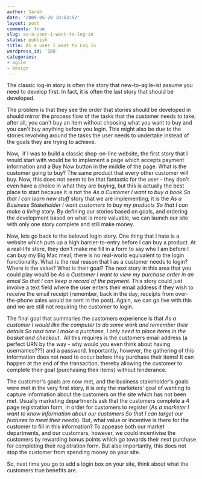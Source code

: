 ```yaml
---
author: Sarah
date: '2009-05-20 18:53:52'
layout: post
comments: true
slug: as-a-user-i-want-to-log-in
status: publish
title: As a user I want to Log In
wordpress_id: '188'
categories:
- agile
- design
---
```


The classic log-in story is often the story that new-to-agile-ist assume you need to develop first. In fact, it is often the last story that should be developed.

The problem is that they see the order that stories should be developed in should mirror the process flow of the tasks that the customer needs to take; after all, you can't buy an item without choosing what you want to buy and you can't buy anything before you login. This might also be due to the stories revolving around the tasks the user needs to undertake instead of the goals they are trying to achieve.

Now,  if I was to build a classic shop-on-line website, the first story that I would start with would be to implement a page which accepts payment information and a Buy Now button in the middle of the page. What is the customer going to buy? The same product that every other customer will buy. Now, this does not seem to be that fantastic for the user - they don't even have a choice in what they are buying, but this is actually the best place to start because it is not the *As a Customer I want to buy a book So that I can learn new stuff* story that we are implementing; it is the *As a Business Stakeholder I want customers to buy my products So that I can make a living* story. By defining our stories based on goals, and ordering the development based on what is more valuable, we can launch our site with only one story complete and still make money.

Now, lets go back to the beloved login story. One thing that I hate is a website which puts up a high barrier-to-entry before I can buy a product. At a real-life store, they don't make me fill in a form to say who I am before I can buy my Big Mac meal; there is no real-world equivalent to the login functionality. What is the real reason that I as a customer needs to login? Where is the value? What is their goal? The next story in this area that you could play would be *As a Customer I want to view my purchase order in an email So that I can keep a record of the payment*. This story could just involve a text field where the user enters their email address if they wish to receive the email receipt (remember, back in the day, receipts from over-the-phone sales would be sent in the post). Again, we can go live with this and we are still not requiring the customer to login.

The final goal that summaries the customers experience is that *As a customer I would like the computer to do some work and remember their details So next time I make a purchase, I only need to place items in the basket and checkout*.  All this requires is the customers email address (a perfect URN by the way - why would you even think about having usernames???) and a password. Importantly, however, the gathering of this information does not need to occur before they purchase their items! It can happen at the end of the transaction, thereby allowing the customer to complete their goal (purchasing their items) without hinderance. 

The customer's goals are now met, and the business stakeholder's goals were met in the very first story, it is only the marketers' goal of wanting to capture information about the customers on the site which has not been met. Usually marketing departments ask that the customers complete a 4 page registration form, in order for customers to register (*As a marketer I want to know information about our customers So that I can target our features to meet their needs*). But, what value or incentive is there for the customer to fill in this information? To appease both our market departments, and our customers, however, we could incentivise the customers by rewarding bonus points which go towards their next purchase for completing their registration form. But also importantly, this does not stop the customer from spending money on your site.

So, next time you go to add a login box on your site, think about what the customers true benefits are.
